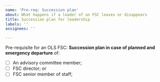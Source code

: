 ```yaml
---
name: 'Pre-req: Succession plan'
about: What happens if a leader of an FSC leaves or disappears
title: Succession plan for leadership
labels: ''
assignees: ''

---
```


Pre-requisite for an OLS FSC: **Succession plan in case of planned and emergency departure** of:
- [ ] An advisory committee member;
- [ ] FSC director; or
- [ ] FSC senior member of staff;
